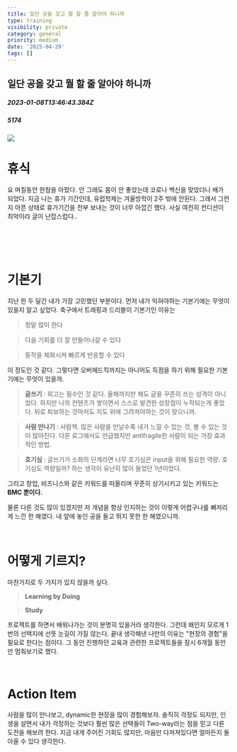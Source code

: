 ```yaml
---
title: 일단 공을 갖고 뭘 할 줄 알아야 하니까
type: training
visibility: private
category: general
priority: medium
date: '2025-04-29'
tags: []
---
```

## 일단 공을 갖고 뭘 할 줄 알아야 하니까
##### 2023-01-08T13:46:43.384Z
##### 5174

<p><img src="https://media.disquiet.io/images/makerlog/5c359de6a9ca1d14f19e2f3b0fef15dbd87302c3687437a961223066bd291285"></p><h1><strong>휴식</strong></h1><p>요 며칠동안 한참을 아팠다. 안 그래도 몸이 안 좋았는데 코로나 백신을 맞았더니 배가 되었다. 지금 나는 휴가 기간인데, 유럽학제는 겨울방학이 2주 밖에 안된다. 그래서 그런지 아픈 상태로 휴가기간을 전부 보내는 것이 너무 아깝긴 했다. 사실 여전히 컨디션이 최악이라 글이 난잡스럽다..</p><h1><br></h1><h1><strong>기본기</strong></h1><p>지난 한 두 달간 내가 가장 고민했던 부분이다. 먼저 내가 익혀야하는 기본기에는 무엇이 있을지 알고 싶었다. 축구에서 트래핑과 드리블이 기본기인 이유는</p><blockquote>정말 많이 한다</blockquote><blockquote>다음 기회를 더 잘 만들어나갈 수 있다</blockquote><blockquote>동작을 체화시켜 빠르게 반응할 수 있다</blockquote><p>이 정도인 것 같다. 그렇다면 오버헤드킥까지는 아니어도 득점을 하기 위해 필요한 기본기에는 무엇이 있을까.</p><blockquote><strong>글쓰기</strong> : 회고는 필수인 것 같다. 올해까지만 해도 글을 꾸준히 쓰는 성격이 아니었다. 하지만 나의 컨텐츠가 쌓이면서 스스로 발견한 성장점이 누적되는게 좋았다. 뒤로 퇴보하는 것마저도 지도 위에 그려져야하는 것이 맞으니까.</blockquote><blockquote><strong>사람 만나기</strong> : 사람책. 많은 사람을 만날수록 내가 느낄 수 있는 것, 볼 수 있는 것이 많아진다. 다른 로그에서도 언급했지만 antifragile한 사람이 되는 가장 효과적인 방법.</blockquote><blockquote><strong>호기심</strong> : 글쓰기가 소화의 단계라면 너무 호기심은 input을 위해 필요한 역량. 호기심도 역량일까? 하는 생각이 유난히 많이 들었던 1년이었다.</blockquote><p>그리고 창업, 비즈니스와 같은 키워드를 떠올리며 꾸준히 상기시키고 있는 키워드는 <strong>BMC 뿐이다.</strong></p><p>물론 다른 것도 많이 있겠지만 저 개념을 항상 인지하는 것이 이렇게 어렵구나를 뼈저리게 느낀 한 해였다. 내 앞에 놓인 공을 들고 뛰지 못한 한 해였으니까.</p><p><br></p><h1><strong>어떻게 기르지?</strong></h1><p>마찬가지로 두 가지가 있지 않을까 싶다.</p><blockquote><strong>Learning by Doing</strong></blockquote><blockquote><strong>Study</strong></blockquote><p>프로젝트를 하면서 배워나가는 것이 분명히 있을거라 생각한다. 그런데 왜인지 모르게 1번의 선택지에 선뜻 눈길이 가질 않는다. 끝내 생각해낸 나만의 이유는 "현장의 경험"을 필요로 한다는 점이다. 그 동안 진행하던 교육과 관련한 프로젝트들을 잠시 6개월 동안만 멈춰보기로 했다.</p><p><br></p><h1>Action Item</h1><p>사람을 많이 만나보고, dynamic한 현장을 많이 경험해보자. 솔직히 걱정도 되지만, 인생을 살면서 내가 걱정하는 것보다 훨씬 많은 선택들이 Two-way라는 점을 믿고 다른 도전을 해보려 한다. 지금 내게 주어진 기회도 많지만, 마음만 다져져있다면 얼마든지 돌아올 수 있다 생각한다.</p>
